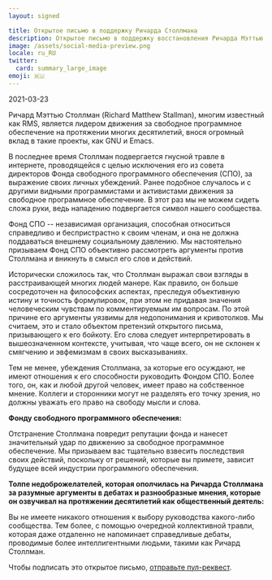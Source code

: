 ```yaml
---
layout: signed

title: Открытое письмо в поддержку Ричарда Столлмана
description: Открытое письмо в поддержку восстановления Ричарда Мэттью Столлмана в Фонде свободного программного обеспечения
image: /assets/social-media-preview.png
locale: ru_RU
twitter:
  card: summary_large_image
emoji: 🇷🇺
---
```


2021-03-23

Ричард Мэттью Столлман (Richard Matthew Stallman), многим известный как RMS,
является лидером движения за свободное программное обеспечение на протяжении
многих десятилетий, внося огромный вклад в такие проекты, как GNU и Emacs.

В последнее время Столлман подвергается гнусной травле в интернете,
проводящейся с целью исключения его из совета директоров Фонда свободного
программного обеспечения (СПО), за выражение своих личных убеждений. Ранее
подобное случалось и с другими видными программистами и активистами движения за
свободное программное обеспечение. В этот раз мы не можем сидеть сложа руки,
ведь нападению подвергается символ нашего сообщества.

Фонд СПО -- независимая организация, способная относиться справедливо и
беспристрастно к своим членам, и она не должна поддаваться внешнему социальному
давлению. Мы настоятельно призываем Фонд СПО объективно рассмотреть аргументы
против Столлмана и вникнуть в смысл его слов и действий.

Исторически сложилось так, что Столлман выражал свои взгляды в расстраивающей
многих людей манере. Как правило, он больше сосредоточен на философских
аспектах, преследуя объективную истину и точность формулировок, при этом
не придавая значения человеческим чувствам по комментируемым им вопросам. По этой
причине его аргументы уязвимы для недопонимания и кривотолков. Мы считаем, это
и стало объектом претензий открытого письма, призывающего к его бойкоту. Его
слова следует интерпретировать в вышеозначенном контексте, учитывая, что чаще
всего, он не склонен к смягчению и эвфемизмам в своих высказываниях.

Тем не менее, убеждения Столлмана, за которые его осуждают, не имеют отношения к
его способности руководить Фондом СПО. Более того, он, как и любой другой человек,
имеет право на собственное мнение. Коллеги и сторонники могут не разделять его
точку зрения, но должны уважать его право на свободу мысли и слова.

**Фонду свободного программного обеспечения:**

Отстранение Столлмана повредит репутации фонда и нанесет значительный удар по
движению за свободное программное обеспечение. Мы призываем вас тщательно
взвесить последствия своих действий, поскольку от решений, которые вы примете,
зависит будущее всей индустрии программного обеспечения.

**Толпе недоброжелателей, которая ополчилась на Ричарда Столлмана за разумные аргументы
в дебатах и разнообразные мнения, которые он озвучивал на протяжении
десятилетий как общественный деятель:**

Вы не имеете никакого отношения к выбору руководства какого-либо сообщества.
Тем более, с помощью очередной коллективной травли, которая даже отдаленно
не напоминает справедливые дебаты, проводимые более интеллигентными людьми,
такими как Ричард Столлман.

Чтобы подписать это открытое письмо, [отправьте пул-реквест](https://github.com/rms-support-letter/rms-support-letter.github.io/pulls).
